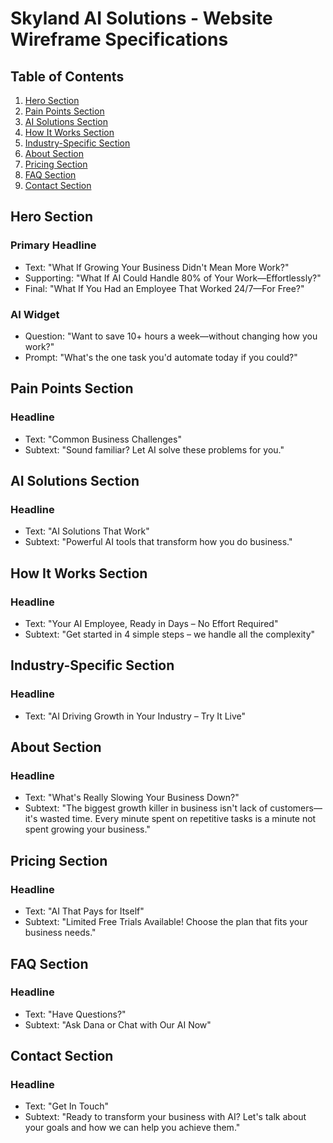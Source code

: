 # Skyland AI Solutions - Website Wireframe Specifications

## Table of Contents
1. [Hero Section](#hero-section)
2. [Pain Points Section](#pain-points-section)
3. [AI Solutions Section](#ai-solutions-section)
4. [How It Works Section](#how-it-works-section)
5. [Industry-Specific Section](#industry-specific-section)
6. [About Section](#about-section)
7. [Pricing Section](#pricing-section)
8. [FAQ Section](#faq-section)
9. [Contact Section](#contact-section)

## Hero Section

### Primary Headline
- Text: "What If Growing Your Business Didn't Mean More Work?"
- Supporting: "What If AI Could Handle 80% of Your Work—Effortlessly?"
- Final: "What If You Had an Employee That Worked 24/7—For Free?"

### AI Widget
- Question: "Want to save 10+ hours a week—without changing how you work?"
- Prompt: "What's the one task you'd automate today if you could?"

## Pain Points Section

### Headline
- Text: "Common Business Challenges"
- Subtext: "Sound familiar? Let AI solve these problems for you."

## AI Solutions Section

### Headline
- Text: "AI Solutions That Work"
- Subtext: "Powerful AI tools that transform how you do business."

## How It Works Section

### Headline
- Text: "Your AI Employee, Ready in Days – No Effort Required"
- Subtext: "Get started in 4 simple steps – we handle all the complexity"

## Industry-Specific Section

### Headline
- Text: "AI Driving Growth in Your Industry – Try It Live"

## About Section

### Headline
- Text: "What's Really Slowing Your Business Down?"
- Subtext: "The biggest growth killer in business isn't lack of customers—it's wasted time. Every minute spent on repetitive tasks is a minute not spent growing your business."

## Pricing Section

### Headline
- Text: "AI That Pays for Itself"
- Subtext: "Limited Free Trials Available! Choose the plan that fits your business needs."

## FAQ Section

### Headline
- Text: "Have Questions?"
- Subtext: "Ask Dana or Chat with Our AI Now"

## Contact Section

### Headline
- Text: "Get In Touch"
- Subtext: "Ready to transform your business with AI? Let's talk about your goals and how we can help you achieve them."